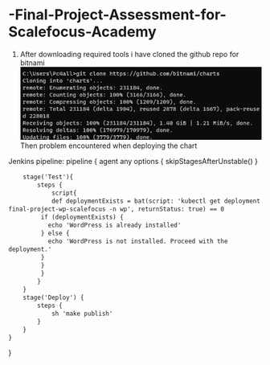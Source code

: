 # -Final-Project-Assessment-for-Scalefocus-Academy
1. After downloading required tools i have cloned the github repo for bitnami
![](images/1.png)
Then problem encountered when deploying the chart

Jenkins pipeline:
pipeline {
    agent any
    options {
        skipStagesAfterUnstable()
    }
    
        stage('Test'){
            steps {
                script{
                def deploymentExists = bat(script: 'kubectl get deployment final-project-wp-scalefocus -n wp', returnStatus: true) == 0
             if (deploymentExists) {
               echo 'WordPress is already installed'
             } else {
               echo 'WordPress is not installed. Proceed with the deployment.'
             }
             }
             }
            }
        }
        stage('Deploy') {
            steps {
                sh 'make publish'
            }
        }
    }
}
